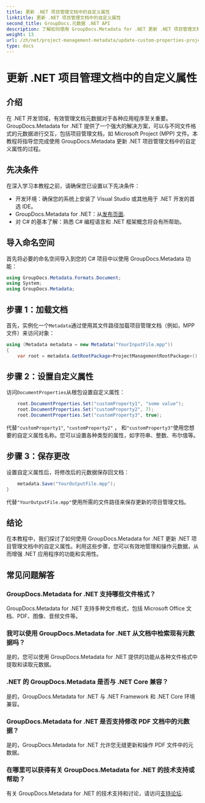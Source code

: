 ```yaml
---
title: 更新 .NET 项目管理文档中的自定义属性
linktitle: 更新 .NET 项目管理文档中的自定义属性
second_title: GroupDocs.元数据 .NET API
description: 了解如何使用 GroupDocs.Metadata for .NET 更新 .NET 项目管理文档中的自定义属性。增强应用程序中的元数据管理。
weight: 13
url: /zh/net/project-management-metadata/update-custom-properties-project-management-documents/
type: docs
---
```

# 更新 .NET 项目管理文档中的自定义属性

## 介绍
在 .NET 开发领域，有效管理文档元数据对于各种应用程序至关重要。GroupDocs.Metadata for .NET 提供了一个强大的解决方案，可以与不同文件格式的元数据进行交互，包括项目管理文档，如 Microsoft Project (MPP) 文件。本教程将指导您完成使用 GroupDocs.Metadata 更新 .NET 项目管理文档中的自定义属性的过程。
## 先决条件
在深入学习本教程之前，请确保您已设置以下先决条件：
- 开发环境：确保您的系统上安装了 Visual Studio 或其他用于 .NET 开发的首选 IDE。
-  GroupDocs.Metadata for .NET：从[发布页面](https://releases.groupdocs.com/metadata/net/).
- 对 C# 的基本了解：熟悉 C# 编程语言和 .NET 框架概念将会有所帮助。

## 导入命名空间
首先将必要的命名空间导入到您的 C# 项目中以使用 GroupDocs.Metadata 功能：
```csharp
using GroupDocs.Metadata.Formats.Document;
using System;
using GroupDocs.Metadata;
```
## 步骤 1：加载文档
首先，实例化一个`Metadata`通过使用其文件路径加载项目管理文档（例如，MPP 文件）来访问对象：
```csharp
using (Metadata metadata = new Metadata("YourInputFile.mpp"))
{
    var root = metadata.GetRootPackage<ProjectManagementRootPackage>();
```
## 步骤 2：设置自定义属性
访问`DocumentProperties`从根包设置自定义属性：
```csharp
    root.DocumentProperties.Set("customProperty1", "some value");
    root.DocumentProperties.Set("customProperty2", 7);
    root.DocumentProperties.Set("customProperty3", true);
```
代替`"customProperty1"`, `"customProperty2"` ， 和`"customProperty3"`使用您想要的自定义属性名称。您可以设置各种类型的属性，如字符串、整数、布尔值等。
## 步骤 3：保存更改
设置自定义属性后，将修改后的元数据保存回文档：
```csharp
    metadata.Save("YourOutputFile.mpp");
}
```
代替`"YourOutputFile.mpp"`使用所需的文件路径来保存更新的项目管理文档。

## 结论
在本教程中，我们探讨了如何使用 GroupDocs.Metadata for .NET 更新 .NET 项目管理文档中的自定义属性。利用这些步骤，您可以有效地管理和操作元数据，从而增强 .NET 应用程序的功能和实用性。

## 常见问题解答
### GroupDocs.Metadata for .NET 支持哪些文件格式？
GroupDocs.Metadata for .NET 支持多种文件格式，包括 Microsoft Office 文档、PDF、图像、音频文件等。
### 我可以使用 GroupDocs.Metadata for .NET 从文档中检索现有元数据吗？
是的，您可以使用 GroupDocs.Metadata for .NET 提供的功能从各种文件格式中提取和读取元数据。
### .NET 的 GroupDocs.Metadata 是否与 .NET Core 兼容？
是的，GroupDocs.Metadata for .NET 与 .NET Framework 和 .NET Core 环境兼容。
### GroupDocs.Metadata for .NET 是否支持修改 PDF 文档中的元数据？
是的，GroupDocs.Metadata for .NET 允许您无缝更新和操作 PDF 文件中的元数据。
### 在哪里可以获得有关 GroupDocs.Metadata for .NET 的技术支持或帮助？
有关 GroupDocs.Metadata for .NET 的技术支持和讨论，请访问[支持论坛](https://forum.groupdocs.com/c/metadata/14).